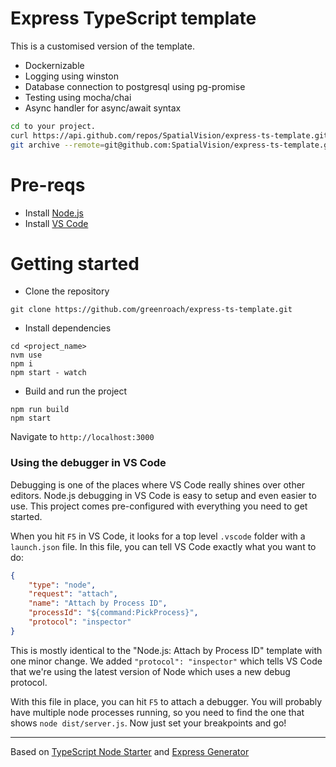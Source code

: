 # Express TypeScript template

This is a customised version of the template.

* Dockernizable
* Logging using winston
* Database connection to postgresql using pg-promise
* Testing using mocha/chai
* Async handler for async/await syntax

```bash
cd to your project.
curl https://api.github.com/repos/SpatialVision/express-ts-template.git/tarball/develop | tar xf -
git archive --remote=git@github.com:SpatialVision/express-ts-template.git HEAD | tar xf -
```

# Pre-reqs
- Install [Node.js](https://nodejs.org/en/)
- Install [VS Code](https://code.visualstudio.com/)

# Getting started
- Clone the repository
```
git clone https://github.com/greenroach/express-ts-template.git
```
- Install dependencies
```
cd <project_name>
nvm use
npm i
npm start - watch 
```
- Build and run the project
```
npm run build
npm start
```
Navigate to `http://localhost:3000`

### Using the debugger in VS Code
Debugging is one of the places where VS Code really shines over other editors.
Node.js debugging in VS Code is easy to setup and even easier to use. 
This project comes pre-configured with everything you need to get started.

When you hit `F5` in VS Code, it looks for a top level `.vscode` folder with a `launch.json` file.
In this file, you can tell VS Code exactly what you want to do:

```json
{
    "type": "node",
    "request": "attach",
    "name": "Attach by Process ID",
    "processId": "${command:PickProcess}",
    "protocol": "inspector"
}
```
This is mostly identical to the "Node.js: Attach by Process ID" template with one minor change.
We added `"protocol": "inspector"` which tells VS Code that we're using the latest version of Node which uses a new debug protocol.

With this file in place, you can hit `F5` to attach a debugger.
You will probably have multiple node processes running, so you need to find the one that shows `node dist/server.js`.
Now just set your breakpoints and go!

--------------------
Based on 
[TypeScript Node Starter](https://github.com/Microsoft/TypeScript-Node-Starter) and [Express Generator](https://github.com/expressjs/generator)